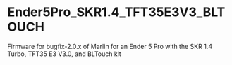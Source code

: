 # Ender5Pro_SKR1.4_TFT35E3V3_BLTOUCH
Firmware for bugfix-2.0.x of Marlin for an Ender 5 Pro with the SKR 1.4 Turbo, TFT35 E3 V3.0, and BLTouch kit
